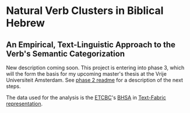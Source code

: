 # Natural Verb Clusters in Biblical Hebrew 
## An Empirical, Text-Linguistic Approach to the Verb's Semantic Categorization

New description coming soon. This project is entering into phase 3, which will the form the basis for my upcoming master's thesis at the Vrije Universiteit Amsterdam. See [phase 2 readme](phase2/readme.md) for a description of the next steps.

The data used for the analysis is the [ETCBC](http://www.etcbc.nl)'s [BHSA](https://github.com/ETCBC/bhsa) in [Text-Fabric representation](https://github.com/Dans-labs/text-fabric/wiki). 

